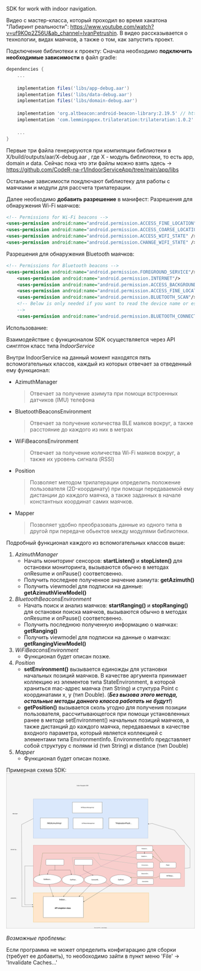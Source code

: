 SDK for work with indoor navigation.

Видео с мастер-класса, который проходил во время хакатона "Лабиринт реальности": https://www.youtube.com/watch?v=uf9KOp2Z56U&ab_channel=IvanPetrushin. В видео рассказывается о технологии, видах маячков, а также о том, как запустить проект.

Подключение библиотеки к проекту:
Сначала необходимо __подключить необходимые зависимости__ в файл gradle:
```gradle
dependencies {
    ...

    implementation files('libs/app-debug.aar')
    implementation files('libs/data-debug.aar')
    implementation files('libs/domain-debug.aar')

    implementation 'org.altbeacon:android-beacon-library:2.19.5' // https://altbeacon.github.io/android-beacon-library
    implementation 'com.lemmingapex.trilateration:trilateration:1.0.2'

    ...
}
```
Первые три файла генерируются при компиляции библиотеки в X/build/outputs/aar/X-debug.aar
, где X - модуль библиотеки, то есть app, domain и data.
Сейчас пока что эти файлы можно взять здесь -> https://github.com/CodeR-na-r1/IndoorServiceApp/tree/main/app/libs

Остальные зависимости покдлючают библиотеку для работы с маячками и модули для рассчета трилатерации.

Далее необходимо __добавить разрешение__ в манифест:
Разрешения для обнаружения Wi-Fi маячков:
```xml
<!-- Permissions for Wi-Fi beacons -->
<uses-permission android:name="android.permission.ACCESS_FINE_LOCATION" />
<uses-permission android:name="android.permission.ACCESS_COARSE_LOCATION" />
<uses-permission android:name="android.permission.ACCESS_WIFI_STATE" />
<uses-permission android:name="android.permission.CHANGE_WIFI_STATE" />
```

Разрешения для обнаружения Bluetooth маячков:
```xml
<!-- Permissions for Bluetooth beacons -->
<uses-permission android:name="android.permission.FOREGROUND_SERVICE"/>
    <uses-permission android:name="android.permission.INTERNET"/>
    <uses-permission android:name="android.permission.ACCESS_BACKGROUND_LOCATION" />
    <uses-permission android:name="android.permission.ACCESS_FINE_LOCATION" />
    <uses-permission android:name="android.permission.BLUETOOTH_SCAN"/>
    <!-- Below is only needed if you want to read the device name or establish a bluetooth connection
    -->
    <uses-permission android:name="android.permission.BLUETOOTH_CONNECT"/>
```

Использование:

Взаимодействие с функционалом SDK осуществляется через API синглтон класс типа _IndoorService_

Внутри IndoorService на данный момент находятся пять вспомогательных классов, каждый из которых отвечает за отведенный ему функционал:
+ AzimuthManager
    > Отвечает за получение азимута при помощи встроенных датчиков (IMU) телефона
+ BluetoothBeaconsEnvironment
    > Отвечает за получение количества BLE маяков вокруг, а также расстояние до каждого из них в метрах
+ WiFiBeaconsEnvironment
    > Отвечает за получение количества Wi-Fi маяков вокруг, а также их уровень сигнала (RSSI)
+ Position
    > Позволяет методом трилатерации определить положение пользователя (2D-координату) при помощи передаваемой ему дистанции до каждого маячка, а также заданных в начале константных координат самих маячков.
+ Mapper
    > Позволяет удобно преобразовать данные из одного типа в другой при передаче обьектов между модулями библиотеки.

Подробный функционал каждого из вспомогательных классов выше:
1. _AzimuthManager_
    + Начать мониторинг сенсоров: __startListen()__ и __stopListen()__ для остановки мониторинга, вызываются обычно в методах onResume и onPause() соответсвенно.
    + Получить последнее полученное значение азимута: __getAzimuth()__
    + Получить viewmodel для подписки на данные: __getAzimuthViewModel()__
2. _BluetoothBeaconsEnvironment_
    + Начать поиск и анализ маячков: __startRanging()__ и __stopRanging()__ для остановки поиска маячков, вызываются обычно в методах onResume и onPause() соответсвенно.
    + Получить последнюю полученную информацию о маячках: __getRanging()__
    + Получить viewmodel для подписки на данные о маячках: __getRangingViewModel()__
3. _WiFiBeaconsEnvironment_
    + Функционал будет описан позже.
4. _Position_
    + __setEnvironment()__ вызывается единожды для установки начальных позиций маячков. В качестве аргумента принимает коллекцию из элементов типа StateEnvironment, в которой храниться mac-адрес маячка (тип String) и  стуктура Point с координатами x, y (тип Double). (*__Без вызова этого метода, остальные методы данного класса работать не будут!__*)
    + __getPosition()__ вызывается сколь угодно для получения позиции пользователя, рассчитывающегося при помощи установленных ранее в методе setEnvironment() начальных позиций маячков, а также дистанций до каждого маячка, передаваемых в качестве входного параметра, который является коллекцией с элементами типа EnvironmentInfo. EnvironmentInfo представляет собой структуру с полями id (тип String) и distance (тип Double)
5. _Mapper_
    + Функционал будет описан позже.

Примерная схема SDK:
<img src="./schemeSDK.svg">

*Возможные проблемы:*

Если программа не может определить конфигарацию для сборки (требует ее добавить), то необоходимо зайти в пункт меню 'File' -> 'Invalidate Caches...'
